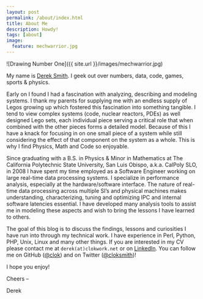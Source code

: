 ```yaml
---
layout: post
permalink: /about/index.html
title: About Me
description: Howdy!
tags: [about]
image:
  feature: mechwarrior.jpg
---
```


![Drawing Number One]({{ site.url }}/images/mechwarrior.jpg)

My name is [Derek Smith](http://www.linkedin.com/in/dereksm/en).  I geek out over numbers, data, code, games, sports & physics.

Early on I found I had a fascination with analyzing, describing and modeling systems.  I thank my parents for supplying me with an endless supply of Legos growing up which fostered this fascination into something tangible.  I tend to view complex systems (code, nuclear reactors, PDEs) as well designed Lego sets, each individual piece serving a critical role that when combined with the other pieces forms a detailed model.  Because of this I have a knack for focusing in on one small piece of a system while still considering the effect of that component on the system as a whole.  This is why I find Physics, Math and Code so enjoyable.

Since graduating with a B.S. in Physics & Minor in Mathematics at The California Polytechnic State University, San Luis Obispo, a.k.a. CalPoly SLO, in 2008 I have spent my time employed as a Software Engineer working on large real-time data processing systems.  I specialize in performance analysis, especially at the hardware/software interface.  The nature of real-time data processing across multiple SI’s and physical machines makes understanding, characterizing, tuning and optimizing IPC and internal software latencies essential.  I have developed many analysis tools to assist me in modeling these aspects and wish to bring the lessons I have learned to others.

The goal of this blog is to discuss the findings, lessons and curiosities I have run into through my technical work. I have experience in Perl, Python, PHP, Unix, Linux and many other things.  If you are interested in my CV please contact me at `derek(at)clokwork.net` or on [LinkedIn](http://www.linkedin.com/in/dereksm/en).  You can follow me on GitHub ([@clok](https://github.com/clok)) and on Twitter ([@cloksmith](https://twitter.com/cloksmith))!

I hope you enjoy!

Cheers –

Derek
